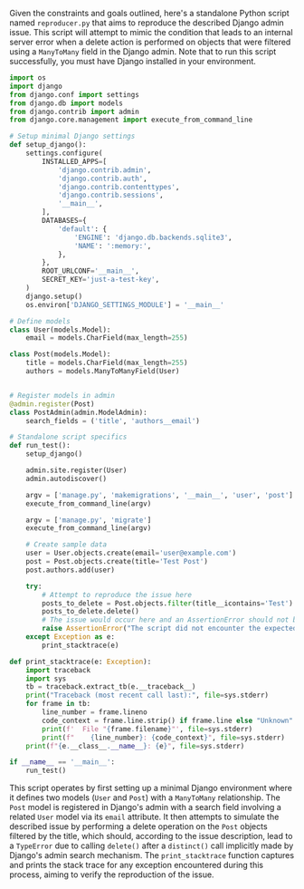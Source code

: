Given the constraints and goals outlined, here's a standalone Python script named `reproducer.py` that aims to reproduce the described Django admin issue. This script will attempt to mimic the condition that leads to an internal server error when a delete action is performed on objects that were filtered using a `ManyToMany` field in the Django admin. Note that to run this script successfully, you must have Django installed in your environment.

```python
import os
import django
from django.conf import settings
from django.db import models
from django.contrib import admin
from django.core.management import execute_from_command_line

# Setup minimal Django settings
def setup_django():
    settings.configure(
        INSTALLED_APPS=[
            'django.contrib.admin',
            'django.contrib.auth',
            'django.contrib.contenttypes',
            'django.contrib.sessions',
            '__main__',
        ],
        DATABASES={
            'default': {
                'ENGINE': 'django.db.backends.sqlite3',
                'NAME': ':memory:',
            },
        },
        ROOT_URLCONF='__main__',
        SECRET_KEY='just-a-test-key',
    )
    django.setup()
    os.environ['DJANGO_SETTINGS_MODULE'] = '__main__'

# Define models
class User(models.Model):
    email = models.CharField(max_length=255)

class Post(models.Model):
    title = models.CharField(max_length=255)
    authors = models.ManyToManyField(User)


# Register models in admin
@admin.register(Post)
class PostAdmin(admin.ModelAdmin):
    search_fields = ('title', 'authors__email')

# Standalone script specifics
def run_test():
    setup_django()

    admin.site.register(User)
    admin.autodiscover()

    argv = ['manage.py', 'makemigrations', '__main__', 'user', 'post']
    execute_from_command_line(argv)

    argv = ['manage.py', 'migrate']
    execute_from_command_line(argv)

    # Create sample data
    user = User.objects.create(email='user@example.com')
    post = Post.objects.create(title='Test Post')
    post.authors.add(user)

    try:
        # Attempt to reproduce the issue here
        posts_to_delete = Post.objects.filter(title__icontains='Test')
        posts_to_delete.delete()
        # The issue would occur here and an AssertionError should not be raised if it exists
        raise AssertionError("The script did not encounter the expected error.")
    except Exception as e:
        print_stacktrace(e)

def print_stacktrace(e: Exception):
    import traceback
    import sys
    tb = traceback.extract_tb(e.__traceback__)
    print("Traceback (most recent call last):", file=sys.stderr)
    for frame in tb:
        line_number = frame.lineno
        code_context = frame.line.strip() if frame.line else "Unknown"
        print(f'  File "{frame.filename}"', file=sys.stderr)
        print(f"    {line_number}: {code_context}", file=sys.stderr)
    print(f"{e.__class__.__name__}: {e}", file=sys.stderr)

if __name__ == '__main__':
    run_test()
```

This script operates by first setting up a minimal Django environment where it defines two models (`User` and `Post`) with a `ManyToMany` relationship. The `Post` model is registered in Django's admin with a search field involving a related `User` model via its `email` attribute. It then attempts to simulate the described issue by performing a delete operation on the `Post` objects filtered by the title, which should, according to the issue description, lead to a `TypeError` due to calling `delete()` after a `distinct()` call implicitly made by Django's admin search mechanism. The `print_stacktrace` function captures and prints the stack trace for any exception encountered during this process, aiming to verify the reproduction of the issue.